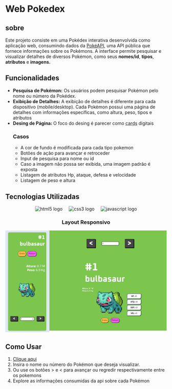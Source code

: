<h1>Web Pokedex</h1>

<h2>sobre</h2>
<p>
    Este projeto consiste em uma Pokédex interativa desenvolvida como aplicação web, consumindo dados da <a href="https://pokeapi.co">PokéAPI</a>, uma API pública que fornece informações sobre os Pokémons. A interface permite pesquisar e visualizar detalhes de diversos Pokémon, como seus <strong>nomes/id</strong>, <strong>tipos</strong>, <strong>atributos</strong> e <strong>imagens.</strong>
</p>
<h2>Funcionalidades</h2>
<p>
    <ul>
        <li><strong>Pesquisa de Pokémon:</strong> Os usuários podem pesquisar Pokémon pelo nome ou número da Pokédex.</li>
        <li><strong>Exibição de Detalhes:</strong> A exibição de detalhes é diferente para cada dispositivo (mobile/desktop). Cada Pokémon possui uma página de detalhes com informações específicas, como altura, peso, tipos e atributos</li>
        <li><strong>Desing de Página: </strong>O foco do desing é parecer como <abbr title="cartas de Pokemon">cards</abbr> digitais</li>
        <h3>Casos</h3>
        <ul>
            <li>A cor de fundo é modificada para cada tipo pokemon</li>
            <li>Botões de ação para avançar e retroceder</li>
            <li>Input de pesquisa para nome ou id</li>
            <li>Caso a imagem não possa ser exibida, uma imagem padrão é exposta</li>
            <li>Listagem de atributos Hp, ataque, defesa e velocidade</li>
            <li>Listagem de peso e altura</li>
        </ul>
    </ul>
</p>
<h2>Tecnologias Utilizadas</h2>
<div align="center">
    <img src="https://img.shields.io/badge/HTML5-E34F26?logo=html5&logoColor=white&style=for-the-badge" height="40" alt="html5 logo"/>
    <img width="12"/>
    <img src="https://img.shields.io/badge/CSS3-1572B6?logo=css3&logoColor=white&style=for-the-badge" height="40" alt="css3 logo"/>
    <img width="12"/>
    <img src="https://img.shields.io/badge/JavaScript-F7DF1E?logo=javascript&logoColor=black&style=for-the-badge" height="40" alt="javascript logo"/>
    <h3>Layout Responsivo</h3>
    <img src="static/img/poke_layout.jpg" alt="Layout da pagina Pokedex">
  </div>

<h2>Como Usar</h2>
<p>
    <ol>
        <li><a href="https://0arkes.github.io/Pokedex/" target="_blank">Clique aqui</a></li>
        <li>Insira o nome ou número do Pokémon que deseja visualizar.</li>
        <li>Ou use os botões &gt; e &lt; para avançar ou regredir respectivamente entre os pokemons</li>
        <li>Explore as informações consumidas da api sobre cada Pokémon</li>
    </ol>
</p>